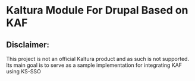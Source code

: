 <h1>Kaltura Module For Drupal Based on KAF</h1>
<h2><strong>Disclaimer:</strong></h2>
<div>This project is not an official Kaltura product and as such is not supported.</div>
<div>Its main goal is to serve as a sample implementation for integrating KAF using KS-SSO</div>